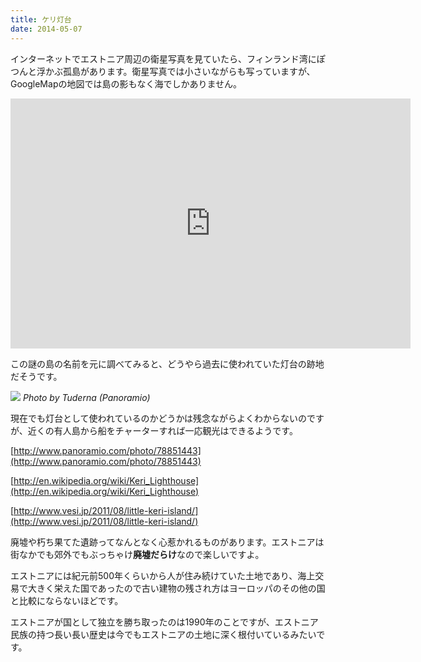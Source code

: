 ```yaml
---
title: ケリ灯台
date: 2014-05-07
---
```


インターネットでエストニア周辺の衛星写真を見ていたら、フィンランド湾にぽつんと浮かぶ孤島があります。衛星写真では小さいながらも写っていますが、GoogleMapの地図では島の影もなく海でしかありません。

<iframe src="https://www.google.com/maps/embed?pb=!1m14!1m12!1m3!1d8052.532454689544!2d25.01894852357724!3d59.697346118065035!2m3!1f0!2f0!3f0!3m2!1i1024!2i768!4f13.1!5e0!3m2!1sja!2see!4v1399451339498" width="640" height="400" frameborder="0"></iframe><br>

この謎の島の名前を元に調べてみると、どうやら過去に使われていた灯台の跡地だそうです。

![](http://upload.wikimedia.org/wikipedia/commons/thumb/f/fc/Keri_tuletorn.JPG/800px-Keri_tuletorn.JPG)
*Photo by Tuderna (Panoramio)*

現在でも灯台として使われているのかどうかは残念ながらよくわからないのですが、近くの有人島から船をチャーターすれば一応観光はできるようです。

[http://www.panoramio.com/photo/78851443](http://www.panoramio.com/photo/78851443)

[http://en.wikipedia.org/wiki/Keri_Lighthouse](http://en.wikipedia.org/wiki/Keri_Lighthouse)

[http://www.vesi.jp/2011/08/little-keri-island/](http://www.vesi.jp/2011/08/little-keri-island/)

廃墟や朽ち果てた遺跡ってなんとなく心惹かれるものがあります。エストニアは街なかでも郊外でもぶっちゃけ**廃墟だらけ**なので楽しいですよ。

エストニアには紀元前500年くらいから人が住み続けていた土地であり、海上交易で大きく栄えた国であったので古い建物の残され方はヨーロッパのその他の国と比較にならないほどです。

エストニアが国として独立を勝ち取ったのは1990年のことですが、エストニア民族の持つ長い長い歴史は今でもエストニアの土地に深く根付いているみたいです。
